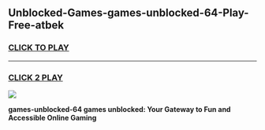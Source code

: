 
## Unblocked-Games-games-unblocked-64-Play-Free-atbek
<h3>
<a href="https://premium76.site?title=games-unblocked-64&ref=17A">CLICK TO PLAY</a></h3>
<hr>

<h3>
<a href="https://premium76.site?title=games-unblocked-64&ref=17A">CLICK 2 PLAY</a>
  
</h3>

<a href="https://premium76.site?title=games-unblocked-64&ref=17A"><img src="https://clearcache.store/games.png"></a>


**games-unblocked-64 games unblocked: Your Gateway to Fun and Accessible Online Gaming**

